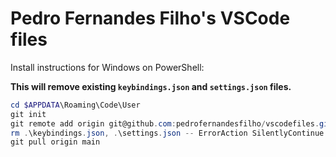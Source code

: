 # Pedro Fernandes Filho's VSCode files

Install instructions for Windows on PowerShell:

**This will remove existing `keybindings.json` and `settings.json` files.**

```powershell
cd $APPDATA\Roaming\Code\User
git init
git remote add origin git@github.com:pedrofernandesfilho/vscodefiles.git
rm .\keybindings.json, .\settings.json -- ErrorAction SilentlyContinue
git pull origin main
```